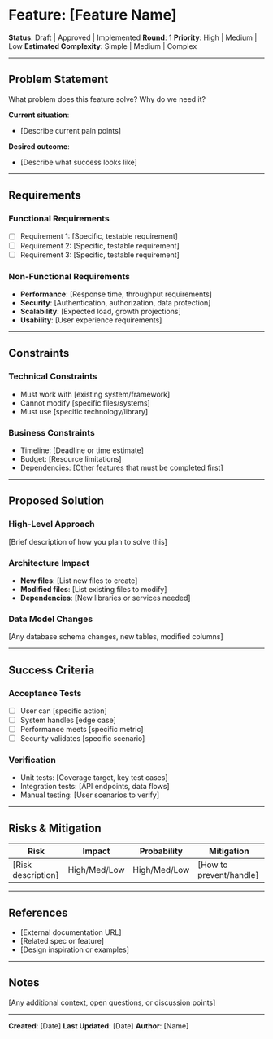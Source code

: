 # Feature: [Feature Name]

**Status**: Draft | Approved | Implemented
**Round**: 1
**Priority**: High | Medium | Low
**Estimated Complexity**: Simple | Medium | Complex

---

## Problem Statement

What problem does this feature solve? Why do we need it?

**Current situation**:
- [Describe current pain points]

**Desired outcome**:
- [Describe what success looks like]

---

## Requirements

### Functional Requirements

- [ ] Requirement 1: [Specific, testable requirement]
- [ ] Requirement 2: [Specific, testable requirement]
- [ ] Requirement 3: [Specific, testable requirement]

### Non-Functional Requirements

- **Performance**: [Response time, throughput requirements]
- **Security**: [Authentication, authorization, data protection]
- **Scalability**: [Expected load, growth projections]
- **Usability**: [User experience requirements]

---

## Constraints

### Technical Constraints
- Must work with [existing system/framework]
- Cannot modify [specific files/systems]
- Must use [specific technology/library]

### Business Constraints
- Timeline: [Deadline or time estimate]
- Budget: [Resource limitations]
- Dependencies: [Other features that must be completed first]

---

## Proposed Solution

### High-Level Approach

[Brief description of how you plan to solve this]

### Architecture Impact

- **New files**: [List new files to create]
- **Modified files**: [List existing files to modify]
- **Dependencies**: [New libraries or services needed]

### Data Model Changes

[Any database schema changes, new tables, modified columns]

---

## Success Criteria

### Acceptance Tests

- [ ] User can [specific action]
- [ ] System handles [edge case]
- [ ] Performance meets [specific metric]
- [ ] Security validates [specific scenario]

### Verification

- Unit tests: [Coverage target, key test cases]
- Integration tests: [API endpoints, data flows]
- Manual testing: [User scenarios to verify]

---

## Risks & Mitigation

| Risk | Impact | Probability | Mitigation |
|------|--------|-------------|------------|
| [Risk description] | High/Med/Low | High/Med/Low | [How to prevent/handle] |

---

## References

- [External documentation URL]
- [Related spec or feature]
- [Design inspiration or examples]

---

## Notes

[Any additional context, open questions, or discussion points]

---

**Created**: [Date]
**Last Updated**: [Date]
**Author**: [Name]

